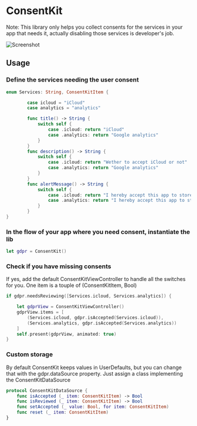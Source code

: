 # ConsentKit
Note: This library only helps you collect consents for the services in your app that needs it, actually disabling those services is developer's job.

![Screenshot](https://image.ibb.co/b9C4rT/Screen_Shot_2018_05_23_at_00_41_15.png)

## Usage
### Define the services needing the user consent

```swift
enum Services: String, ConsentKitItem {

        case icloud = "iCloud"
        case analytics = "analytics"

        func title() -> String {
            switch self {
                case .icloud: return "iCloud"
                case .analytics: return "Google analytics"
            }
        }
        func description() -> String {
            switch self {
                case .icloud: return "Wether to accept iCloud or not"
                case .analytics: return "Google analytics"
            }
        }
        func alertMessage() -> String {
            switch self {
                case .icloud: return "I hereby accept this app to store my data in the Apple's iCloud!"
                case .analytics: return "I hereby accept this app to store analytics in Google analytics!"
            }
        }
}
```

### In the flow of your app where you need consent, instantiate the lib

```swift
let gdpr = ConsentKit()
```

### Check if you have missing consents
If yes, add the default ConsentKitViewController to handle all the switches for you. One item is a touple of (ConsentKitItem, Bool)

```swift
if gdpr.needsReviewing([Services.icloud, Services.analytics]) {

    let gdprView = ConsentKitViewController()
    gdprView.items = [
        (Services.icloud, gdpr.isAccepted(Services.icloud)),
        (Services.analytics, gdpr.isAccepted(Services.analytics))
    ]
    self.present(gdprView, animated: true)
}
```

### Custom storage
By default ConsentKit keeps values in UserDefaults, but you can change that with the gdpr.dataSource property. Just assign a class implementing the ConsentKitDataSource

```swift
protocol ConsentKitDataSource {
    func isAccepted (_ item: ConsentKitItem) -> Bool
    func isReviewed (_ item: ConsentKitItem) -> Bool
    func setAccepted (_ value: Bool, for item: ConsentKitItem)
    func reset (_ item: ConsentKitItem)
}
```
